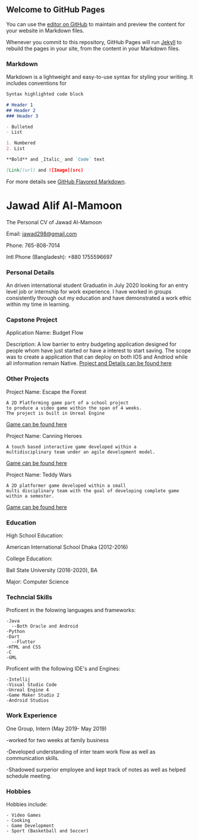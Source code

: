 ## Welcome to GitHub Pages

You can use the [editor on GitHub](https://github.com/jawalma/jawalma.github.io/edit/master/index.md) to maintain and preview the content for your website in Markdown files.

Whenever you commit to this repository, GitHub Pages will run [Jekyll](https://jekyllrb.com/) to rebuild the pages in your site, from the content in your Markdown files.

### Markdown

Markdown is a lightweight and easy-to-use syntax for styling your writing. It includes conventions for

```markdown
Syntax highlighted code block

# Header 1
## Header 2
### Header 3

- Bulleted
- List

1. Numbered
2. List

**Bold** and _Italic_ and `Code` text

[Link](url) and ![Image](src)
```

For more details see [GitHub Flavored Markdown](https://guides.github.com/features/mastering-markdown/).

# Jawad Alif Al-Mamoon
The Personal CV of Jawad Al-Mamoon

Email: jawad298@gmail.com

Phone: 765-808-7014

Intl Phone (Bangladesh): +880 1755596697

### Personal Details
An driven international student Graduatin in July 2020 looking for an entry level job or internship for work experience. I have worked in groups consistently through out my education and have demonstrated a work ethic within my time in learning.

### Capstone Project

Application Name: Budget Flow

Description: A low barrier to entry budgeting application designed for people whom have just started or have a interest to start saving. The scope was to create a application that can deploy on both IOS and Andriod while all information remain Native. [Project and Details can be found here](https://github.com/Phlank/BudgetingMobileApp)

### Other Projects

Project Name: Escape the Forest
```
A 2D Platforming game part of a school project 
to produce a video game within the span of 4 weeks.
The project is built in Unreal Engine
```
[Game can be found here]()

Project Name: Canning Heroes 
```
A touch based interactive game developed within a 
multidisciplinary team under an agile development model.
```
[Game can be found here]()

Project Name: Teddy Wars
```
A 2D platformer game developed within a small 
multi disciplinary team with the goal of developing complete game
within a semester.
```
[Game can be found here]()
### Education
High School Education:

American International School Dhaka (2012-2016)

College Education:

Ball State University (2016-2020), BA

Major: Computer Science

### Techncial Skills
Proficent in the folowing languages and frameworks:
```
-Java
  --Both Oracle and Android
-Python
-Dart 
  --Flutter
-HTML and CSS
-C
-GML
```
Proficent with the following IDE's and Engines:
```
-Intellij
-Visual Studio Code
-Unreal Engine 4
-Game Maker Studio 2
-Android Studios
```
### Work Experience
One Group, Intern (May 2019- May 2019)

-worked for two weeks at family business

-Developed understanding of inter team work flow as well as communication skills.

-Shadowed surperior employee and kept track of notes as well as helped schedule meeting.

### Hobbies
Hobbies include:
```
- Video Games
- Cooking
- Game Development
- Sport (Basketball and Soccer)
```
